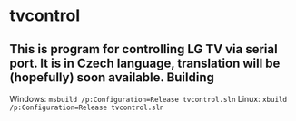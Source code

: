 tvcontrol
=========
This is program for controlling LG TV via serial port. It is in Czech language, translation will be (hopefully) soon available.
Building
--------
Windows:
`msbuild /p:Configuration=Release tvcontrol.sln`
Linux:
`xbuild /p:Configuration=Release tvcontrol.sln`
